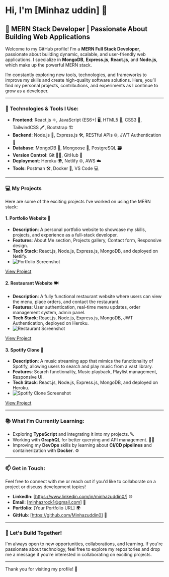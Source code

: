 # Hi, I'm [Minhaz uddin] 👋

## 🚀 MERN Stack Developer | Passionate About Building Web Applications

Welcome to my GitHub profile! I'm a **MERN Full Stack Developer**, passionate about building dynamic, scalable, and user-friendly web applications. I specialize in **MongoDB**, **Express.js**, **React.js**, and **Node.js**, which make up the powerful MERN stack. 

I’m constantly exploring new tools, technologies, and frameworks to improve my skills and create high-quality software solutions. Here, you’ll find my personal projects, contributions, and experiments as I continue to grow as a developer.

---

### 🔧 **Technologies & Tools I Use:**

- **Frontend**: React.js ⚛️, JavaScript (ES6+) 🖥️, HTML5 📄, CSS3 🎨, TailwindCSS 🖍️, Bootstrap 🏗️
- **Backend**: Node.js 🚀, Express.js 🛠️, RESTful APIs 🌐, JWT Authentication 🔐
- **Database**: MongoDB 🌱, Mongoose 🧱, PostgreSQL 🗃️
- **Version Control**: Git 🧑‍💻, GitHub 🐙
- **Deployment**: Heroku 🌍, Netlify 🌐, AWS ☁️
- **Tools**: Postman 🛠️, Docker 🐳, VS Code 💻

---

### 💻 **My Projects**  

Here are some of the exciting projects I’ve worked on using the MERN stack:

#### 1. **Portfolio Website** 🌟
   - **Description**: A personal portfolio website to showcase my skills, projects, and experience as a full-stack developer.
   - **Features**: About Me section, Projects gallery, Contact form, Responsive design.
   - **Tech Stack**: React.js, Node.js, Express.js, MongoDB, and deployed on Netlify.
   - ![Portfolio Screenshot](https://via.placeholder.com/800x400?text=Portfolio+Website)

   [View Project](#)

#### 2. **Restaurant Website** 🍽️
   - **Description**: A fully functional restaurant website where users can view the menu, place orders, and contact the restaurant.
   - **Features**: User authentication, real-time menu updates, order management system, admin panel.
   - **Tech Stack**: React.js, Node.js, Express.js, MongoDB, JWT Authentication, deployed on Heroku.
   - ![Restaurant Screenshot](https://via.placeholder.com/800x400?text=Restaurant+Website)

   [View Project](#)

#### 3. **Spotify Clone** 🎵
   - **Description**: A music streaming app that mimics the functionality of Spotify, allowing users to search and play music from a vast library.
   - **Features**: Search functionality, Music playback, Playlist management, Responsive UI.
   - **Tech Stack**: React.js, Node.js, Express.js, MongoDB, and deployed on Heroku.
   - ![Spotify Clone Screenshot](https://via.placeholder.com/800x400?text=Spotify+Clone)

   [View Project](#)

---

### 📚 **What I’m Currently Learning:**
- Exploring **TypeScript** and integrating it into my projects. 🔤
- Working with **GraphQL** for better querying and API management. 🧑‍💻
- Improving my **DevOps** skills by learning about **CI/CD pipelines** and containerization with **Docker**. ⚙️

---

### 📫 **Get in Touch:**

Feel free to connect with me or reach out if you'd like to collaborate on a project or discuss development topics!

- **LinkedIn**: [https://www.linkedin.com/in/minhazuddin0/] 🌐
- **Email**: [minhazrock1@gmail.com] 📧
- **Portfolio**: [Your Portfolio URL] 🌍
- **GitHub**: [https://github.com/Minhazuddin0] 🐙

---

### 🙌 **Let's Build Together!**

I'm always open to new opportunities, collaborations, and learning. If you're passionate about technology, feel free to explore my repositories and drop me a message if you’re interested in collaborating on exciting projects.

---

Thank you for visiting my profile! 🚀
